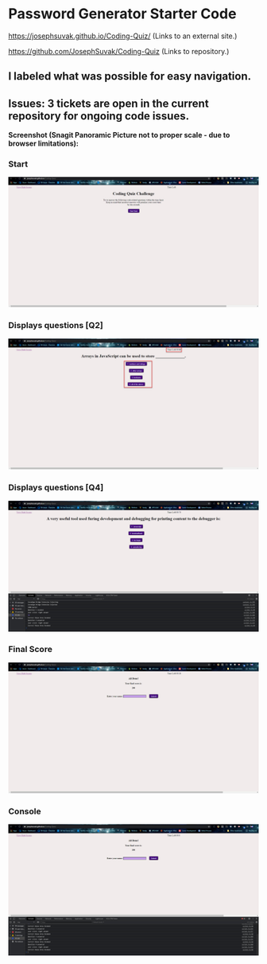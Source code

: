 # Password Generator Starter Code

https://josephsuvak.github.io/Coding-Quiz/ (Links to an external site.)

 

https://github.com/JosephSuvak/Coding-Quiz (Links to repository.)

 

## I labeled what was possible for easy navigation. 

## Issues: 3 tickets are open in the current repository for ongoing code issues.

**Screenshot (Snagit Panoramic Picture not to proper scale - due to browser limitations):**

### Start
![start](https://raw.githubusercontent.com/JosephSuvak/Coding-Quiz/main/assets/mutlimedia/start.jpg "Start")

### Displays questions [Q2]
![question](https://raw.githubusercontent.com/JosephSuvak/Coding-Quiz/main/assets/mutlimedia/question.jpg "Question")

### Displays questions [Q4]
![another-question](https://raw.githubusercontent.com/JosephSuvak/Coding-Quiz/main/assets/mutlimedia/new-question.jpg "Q4")

### Final Score
![final-score](https://raw.githubusercontent.com/JosephSuvak/Coding-Quiz/main/assets/mutlimedia/final-score.jpg "Final-Score")

### Console
![console](https://raw.githubusercontent.com/JosephSuvak/Coding-Quiz/main/assets/mutlimedia/console.jpg "Console")